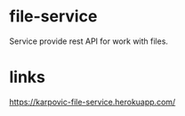 # file-service
Service provide rest API for work with files.
# links
https://karpovic-file-service.herokuapp.com/
